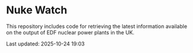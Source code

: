 # Nuke Watch

This repository includes code for retrieving the latest information available on the output of EDF nuclear power plants in the UK.

Last updated: 2025-10-24 19:03